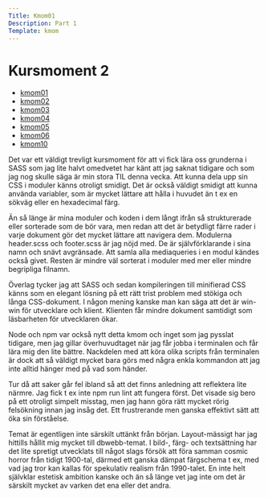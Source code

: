 ```yaml
---
Title: Kmom01
Description: Part 1
Template: kmom
---
```


Kursmoment 2
==================

* [kmom01](kmom01)
* [kmom02](kmom02)
* [kmom03](kmom03)
* [kmom04](kmom04)
* [kmom05](kmom05)
* [kmom06](kmom06)
* [kmom10](kmom10)
    
Det var ett väldigt trevligt kursmoment för att vi fick lära oss grunderna i SASS som jag lite 
halvt omedvetet har känt att jag saknat tidigare och som jag nog skulle säga är min stora TIL denna vecka. Att kunna dela upp sin CSS i moduler känns otroligt smidigt. Det är också väldigt smidigt att kunna använda variabler, som är mycket lättare att hålla i huvudet än t ex en sökväg eller en hexadecimal färg.

Än så länge är mina moduler och koden i dem långt ifrån så strukturerade eller sorterade som de bör vara, men redan att det är betydligt färre rader i varje dokument gör det mycket lättare att navigera dem. Modulerna header.scss och footer.scss är jag nöjd med. De är självförklarande i sina namn och snävt avgränsade. Att samla alla mediaqueries i en modul kändes också givet. Resten är mindre väl sorterat i moduler med mer eller mindre begripliga filnamn.

Överlag tycker jag att SASS och sedan kompileringen till minifierad CSS känns som en elegant lösning på ett rätt trist problem med stökiga och långa CSS-dokument. I någon mening kanske man kan säga att det är win-win för utvecklare och klient. Klienten får mindre dokument samtidigt som läsbarheten för utvecklaren ökar.

Node och npm var också nytt detta kmom och inget som jag pysslat tidigare, men jag gillar 
överhuvudtaget när jag får jobba i terminalen och får lära mig den lite bättre. Nackdelen med att köra olika scripts från terminalen är dock att så väldigt mycket bara görs med några enkla kommandon att jag inte alltid hänger med på vad som händer. 

Tur då att saker går fel ibland så att det finns anledning att reflektera lite närmre. Jag fick t ex inte npm run lint att fungera först. Det visade sig bero på ett otroligt simpelt misstag, men jag hann göra rätt mycket rörig felsökning innan jag insåg det. Ett frustrerande men ganska effektivt sätt att öka sin förståelse.

Temat är egentligen inte särskilt uttänkt från början. Layout-mässigt har jag hittills hållit mig mycket till dbwebb-temat. I bild-, färg- och textsättning har det lite spretigt utvecklats till något slags försök att föra samman cosmic horror från tidigt 1900-tal, därmed ett ganska dämpat färgschema t ex, med vad jag tror kan kallas för spekulativ realism från 1990-talet. En inte helt självklar estetisk ambition kanske och än så länge vet jag inte om det är särskilt mycket av varken det ena eller det andra.
